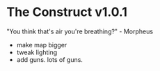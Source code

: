 # The Construct v1.0.1

"You think that's air you're breathing?" - Morpheus

* make map bigger
* tweak lighting
* add guns. lots of guns.
